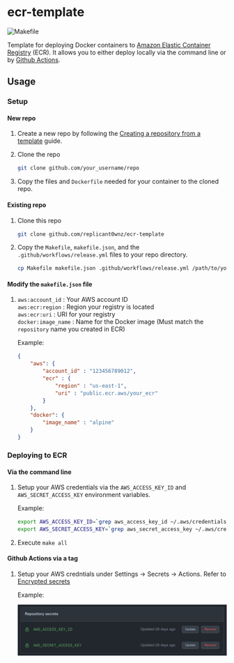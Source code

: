 # ecr-template

![Makefile](https://repository-images.githubusercontent.com/506043534/2a6e120c-bd26-4ea9-99f0-2e42431a47b4)

Template for deploying Docker containers to [Amazon Elastic Container 
Registry](https://aws.amazon.com/ecr) (ECR). It allows you to either deploy 
locally via the command line or by [Github Actions](https://github.com/actions).

## Usage

### Setup

#### New repo

1. Create a new repo by following the [Creating a repository from a 
   template](https://docs.github.com/en/repositories/creating-and-managing-repositories/creating-a-repository-from-a-template) 
   guide.

2. Clone the repo

    ```bash
    git clone github.com/your_username/repo
    ```

3. Copy the files and `Dockerfile` needed for your container to the cloned repo.

#### Existing repo

1. Clone this repo

    ```bash
    git clone github.com/replicant0wnz/ecr-template
    ```

2. Copy the `Makefile`, `makefile.json`, and the `.github/workflows/release.yml` 
   files to your repo directory.

    ```bash
    cp Makefile makefile.json .github/workflows/release.yml /path/to/your/repo
    ```

#### Modify the `makefile.json` file

1. `aws:account_id`    : Your AWS account ID<br>
`aws:ecr:region`    : Region your registry is located<br>
`aws:ecr:uri`       : URI for your registry<br>
`docker:image_name` : Name for the Docker image (Must match the `repository` 
name you created in ECR)

    Example:

    ```json
    {
        "aws": {
            "account_id" : "123456789012",
            "ecr" : {
                "region" : "us-east-1",
                "uri" : "public.ecr.aws/your_ecr"
            }
        },
        "docker": {
            "image_name" : "alpine"
        }
    }

    ```

### Deploying to ECR

#### Via the command line

1. Setup your AWS credentials via the `AWS_ACCESS_KEY_ID` and 
   `AWS_SECRET_ACCESS_KEY` environment variables. 

    Example:

    ```bash
    export AWS_ACCESS_KEY_ID=`grep aws_access_key_id ~/.aws/credentials | awk '{print $3}'`
    export AWS_SECRET_ACCESS_KEY=`grep aws_secret_access_key ~/.aws/credentials | awk '{print $3}'`
    ```
2. Execute `make all`

#### Github Actions via a tag

1. Setup your AWS credntials under Settings -> Secrets -> Actions. Refer to
   [Encrypted secrets](https://docs.github.com/en/actions/security-guides/encrypted-secrets) 

   Example:

   ![Example](https://github.com/replicant0wnz/ecr-template/blob/assets/secrets.png)
